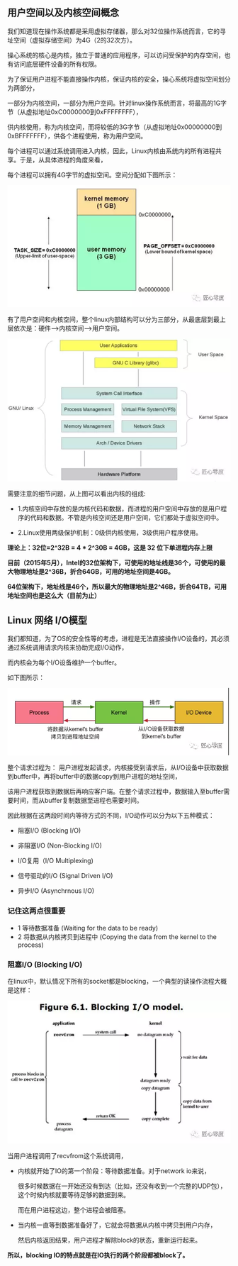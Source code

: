 ## 用户空间以及内核空间概念

我们知道现在操作系统都是采用虚拟存储器，那么对32位操作系统而言，它的寻址空间（虚拟存储空间）为4G（2的32次方）。

操心系统的核心是内核，独立于普通的应用程序，可以访问受保护的内存空间，也有访问底层硬件设备的所有权限。

为了保证用户进程不能直接操作内核，保证内核的安全，操心系统将虚拟空间划分为两部分，

一部分为内核空间，一部分为用户空间。针对linux操作系统而言，将最高的1G字节（从虚拟地址0xC0000000到0xFFFFFFFF），

供内核使用，称为内核空间，而将较低的3G字节（从虚拟地址0x00000000到0xBFFFFFFF），供各个进程使用，称为用户空间。

每个进程可以通过系统调用进入内核，因此，Linux内核由系统内的所有进程共享。于是，从具体进程的角度来看，

每个进程可以拥有4G字节的虚拟空间。空间分配如下图所示：

![Image text](img/1589179846.jpg)

有了用户空间和内核空间，整个linux内部结构可以分为三部分，从最底层到最上层依次是：硬件-->内核空间-->用户空间。

![Image text](img/1589179938.jpg)

需要注意的细节问题，从上图可以看出内核的组成:

* 1.内核空间中存放的是内核代码和数据，而进程的用户空间中存放的是用户程序的代码和数据。不管是内核空间还是用户空间，它们都处于虚拟空间中。

* 2.Linux使用两级保护机制：0级供内核使用，3级供用户程序使用。

**理论上：32位=2^32B = 4 * 2^30B = 4GB，这是 32 位下单进程内存上限**

**目前（2015年5月），Intel的32位架构下，可使用的地址线是36个，可使用的最大物理地址是2^36B，折合64GB，可用的地址空间是4GB。**

**64位架构下，地址线是46个，所以最大的物理地址是2^46B，折合64TB，可用地址空间也是这么大（目前为止）**

## Linux 网络 I/O模型

我们都知道，为了OS的安全性等的考虑，进程是无法直接操作I/O设备的，其必须通过系统调用请求内核来协助完成I/O动作，

而内核会为每个I/O设备维护一个buffer。

如下图所示：

![Image text](img/1589181887.jpg)

整个请求过程为： 用户进程发起请求，内核接受到请求后，从I/O设备中获取数据到buffer中，再将buffer中的数据copy到用户进程的地址空间，

该用户进程获取到数据后再响应客户端。在整个请求过程中，数据输入至buffer需要时间，而从buffer复制数据至进程也需要时间。

因此根据在这两段时间内等待方式的不同，I/O动作可以分为以下五种模式：

* 阻塞I/O (Blocking I/O)

* 非阻塞I/O (Non-Blocking I/O)

* I/O复用（I/O Multiplexing)

* 信号驱动的I/O (Signal Driven I/O)

* 异步I/O (Asynchrnous I/O) 

### 记住这两点很重要

* 1 等待数据准备 (Waiting for the data to be ready)
* 2 将数据从内核拷贝到进程中 (Copying the data from the kernel to the process)

### 阻塞I/O (Blocking I/O)

在linux中，默认情况下所有的socket都是blocking，一个典型的读操作流程大概是这样：

![Image text](img/1589182066.jpg)

当用户进程调用了recvfrom这个系统调用，

* 内核就开始了IO的第一个阶段：等待数据准备。对于network io来说，

  很多时候数据在一开始还没有到达（比如，还没有收到一个完整的UDP包），这个时候内核就要等待足够的数据到来。

  而在用户进程这边，整个进程会被阻塞。

* 当内核一直等到数据准备好了，它就会将数据从内核中拷贝到用户内存，

  然后内核返回结果，用户进程才解除block的状态，重新运行起来。

**所以，blocking IO的特点就是在IO执行的两个阶段都被block了。**




